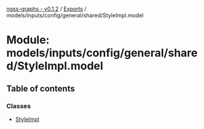 [ngss-graphs - v0.1.2](../README.md) / [Exports](../modules.md) / models/inputs/config/general/shared/StyleImpl.model

# Module: models/inputs/config/general/shared/StyleImpl.model

## Table of contents

### Classes

- [StyleImpl](../classes/models_inputs_config_general_shared_styleimpl_model.styleimpl.md)
